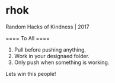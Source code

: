 # rhok
Random Hacks of Kindness | 2017

==== To All ====

1. Pull before pushing anything.
2. Work in your designaed folder.
3. Only push when something is working.

Lets win this people! 
